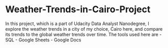 # Weather-Trends-in-Cairo-Project
In this project, which is a part of Udacity Data Analyst Nanodegree, I explore the weather trends in a city of my choice, Cairo here, and compare its trends to the global weather trends over time. The tools used here are - SQL - Google Sheets - Google Docs
